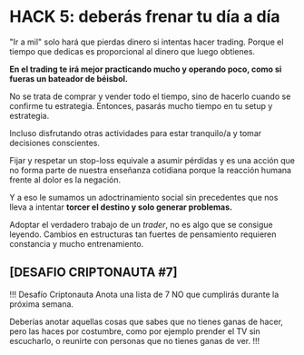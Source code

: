 # HACK 5: deberás frenar tu día a día

"Ir a mil" solo hará que pierdas dinero si intentas hacer trading. Porque el tiempo que dedicas es proporcional al dinero que luego obtienes.

**En el trading te irá mejor practicando mucho y operando poco, como si fueras un bateador de béisbol.**

No se trata de comprar y vender todo el tiempo, sino de hacerlo cuando se confirme tu estrategia. Entonces, pasarás mucho tiempo en tu setup y estrategia.

Incluso disfrutando otras actividades para estar tranquilo/a y tomar decisiones conscientes.

Fijar y respetar un stop-loss equivale a asumir pérdidas y es una acción que no forma parte de nuestra enseñanza cotidiana porque la reacción humana frente al dolor es la negación.

Y a eso le sumamos un adoctrinamiento social sin precedentes que nos lleva a intentar **torcer el destino y solo generar problemas.**

Adoptar el verdadero trabajo de un _trader_, no es algo que se consigue leyendo. Cambios en estructuras tan fuertes de pensamiento requieren constancia y mucho entrenamiento.

## [DESAFIO CRIPTONAUTA #7]

!!! Desafío Criptonauta
Anota una lista de 7 NO que cumplirás durante la próxima semana.

Deberías anotar aquellas cosas que sabes que no tienes ganas de hacer, pero las haces por costumbre, como por ejemplo prender el TV sin escucharlo, o reunirte con personas que no tienes ganas de ver.
!!!
